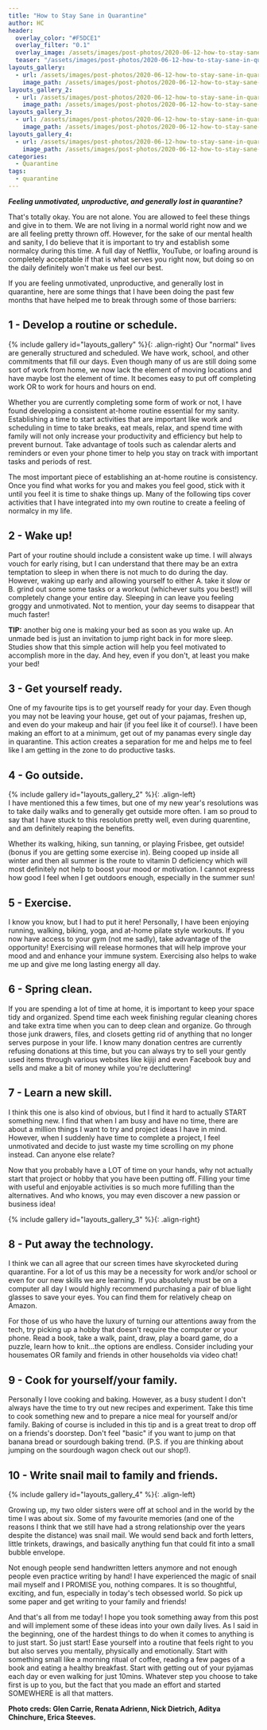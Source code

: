 ```yaml
---
title: "How to Stay Sane in Quarantine"
author: HC
header:
  overlay_color: "#F5DCE1"
  overlay_filter: "0.1"
  overlay_image: /assets/images/post-photos/2020-06-12-how-to-stay-sane-in-quarantine/stay home.png
  teaser: "/assets/images/post-photos/2020-06-12-how-to-stay-sane-in-quarantine/stay home.png"
layouts_gallery:
  - url: /assets/images/post-photos/2020-06-12-how-to-stay-sane-in-quarantine/journal.png
    image_path: /assets/images/post-photos/2020-06-12-how-to-stay-sane-in-quarantine/journal small.png
layouts_gallery_2:
  - url: /assets/images/post-photos/2020-06-12-how-to-stay-sane-in-quarantine/hike.jpg
    image_path: /assets/images/post-photos/2020-06-12-how-to-stay-sane-in-quarantine/hike small.jpg
layouts_gallery_3:
  - url: /assets/images/post-photos/2020-06-12-how-to-stay-sane-in-quarantine/laptop and camera.jpg
    image_path: /assets/images/post-photos/2020-06-12-how-to-stay-sane-in-quarantine/laptop and camera small.jpg
layouts_gallery_4:
  - url: /assets/images/post-photos/2020-06-12-how-to-stay-sane-in-quarantine/envelope.jpg
    image_path: /assets/images/post-photos/2020-06-12-how-to-stay-sane-in-quarantine/envelope small.jpg
categories:
  - Quarantine
tags:
  - quarantine
---
```


***Feeling unmotivated, unproductive, and generally lost in quarantine?***


That's totally okay. You are not alone. You are allowed to feel these things and give in to them. We are not living in a normal world right now and we are all feeling pretty thrown off. However, for the sake of our mental health and sanity, I do believe that it is important to try and establish some normalcy during this time. A full day of Netflix, YouTube, or loafing around is completely acceptable if that is what serves you right now, but doing so on the daily definitely won't make us feel our best. 

If you are feeling unmotivated, unproductive, and generally lost in quarantine, here are some things that I have been doing the past few months that have helped me to break through some of those barriers:

## 1 - Develop a routine or schedule.
{% include gallery id="layouts_gallery" %}{: .align-right}
Our "normal" lives are generally structured and scheduled. We have work, school, and other commitments that fill our days. Even though many of us are still doing some sort of work from home, we now lack the element of moving locations and have maybe lost the element of time. It becomes easy to put off completing work OR to work for hours and hours on end.

Whether you are currently completing some form of work or not, I have found developing a consistent at-home routine essential for my sanity. Establishing a time to start activities that are important like work and scheduling in time to take breaks, eat meals, relax, and spend time with family will not only increase your productivity and efficiency but help to prevent burnout. Take advantage of tools such as calendar alerts and reminders or even your phone timer to help you stay on track with important tasks and periods of rest.

The most important piece of establishing an at-home routine is consistency. Once you find what works for you and makes you feel good, stick with it until you feel it is time to shake things up. Many of the following tips cover activities that I have integrated into my own routine to create a feeling of normalcy in my life.

## 2 - Wake up!
Part of your routine should include a consistent wake up time. I will always vouch for early rising, but I can understand that there may be an extra temptation to sleep in when there is not much to do during the day. However, waking up early and allowing yourself to either A. take it slow or B. grind out some some tasks or a workout (whichever suits you best!) will completely change your entire day. Sleeping in can leave you feeling groggy and unmotivated. Not to mention, your day seems to disappear that much faster!

**TIP:** another big one is making your bed as soon as you wake up. An unmade bed is just an invitation to jump right back in for more sleep. Studies show that this simple action will help you feel motivated to accomplish more in the day. And hey, even if you don't, at least you make your bed!

## 3 - Get yourself ready.
One of my favourite tips is to get yourself ready for your day. Even though you may not be leaving your house, get out of your pajamas, freshen up, and even do your makeup and hair (if you feel like it of course!). I have been making an effort to at a minimum, get out of my panamas every single day in quarantine. This action creates a separation for me and helps me to feel like I am getting in the zone to do productive tasks.

## 4 - Go outside.
{% include gallery id="layouts_gallery_2" %}{: .align-left}
<br>
I have mentioned this a few times, but one of my new year's resolutions was to take daily walks and to generally get outside more often. I am so proud to say that I have stuck to this resolution pretty well, even during quarentine, and am definitely reaping the benefits.

Whether its walking, hiking, sun tanning, or playing Frisbee, get outside! (bonus if you are getting some exercise in). Being cooped up inside all winter and then all summer is the route to vitamin D deficiency which will most definitely not help to boost your mood or motivation. I cannot express how good I feel when I get outdoors enough, especially in the summer sun!

## 5 - Exercise.
I know you know, but I had to put it here! Personally, I have been enjoying running, walking, biking, yoga, and at-home pilate style workouts. If you now have access to your gym (not me sadly), take advantage of the opportunity! Exercising will release hormones that will help improve your mood and and enhance your immune system. Exercising also helps to wake me up and give me long lasting energy all day.

## 6 - Spring clean.
If you are spending a lot of time at home, it is important to keep your space tidy and organized. Spend time each week finishing regular cleaning chores and take extra time when you can to deep clean and organize. Go through those junk drawers, files, and closets getting rid of anything that no longer serves purpose in your life. I know many donation centres are currently refusing donations at this time, but you can always try to sell your gently used items through various websites like kijiji and even Facebook buy and sells and make a bit of money while you're decluttering! 


## 7 - Learn a new skill.
I think this one is also kind of obvious, but I find it hard to actually START something new. I find that when I am busy and have no time, there are about a million things I want to try and project ideas I have in mind. However, when I suddenly have time to complete a project, I feel unmotivated and decide to just waste my time scrolling on my phone instead. Can anyone else relate?

Now that you probably have a LOT of time on your hands, why not actually start that project or hobby that you have been putting off. Filling your time with useful and enjoyable activities is so much more fufilling than the alternatives. And who knows, you may even discover a new passion or business idea! 

{% include gallery id="layouts_gallery_3" %}{: .align-right}

## 8 - Put away the technology.
I think we can all agree that our screen times have skyrocketed during quarantine. For a lot of us this may be a necessity for work and/or school or even for our new skills we are learning. If you absolutely must be on a computer all day I would highly recommend purchasing a pair of blue light glasses to save your eyes. You can find them for relatively cheap on Amazon. 

For those of us who have the luxury of turning our attentions away from the tech, try picking up a hobby that doesn't require the computer or your phone. Read a book, take a walk, paint, draw, play a board game, do a puzzle, learn how to knit...the options are endless. Consider including your housemates OR family and friends in other households via video chat! 

## 9 - Cook for yourself/your family.
Personally I love cooking and baking. However, as a busy student I don't always have the time to try out new recipes and experiment. Take this time to cook something new and to prepare a nice meal for yourself and/or family. Baking of course is included in this tip and is a great treat to drop off on a friends's doorstep. Don't feel "basic" if you want to jump on that banana bread or sourdough baking trend. (P.S. if you are thinking about jumping on the sourdough wagon check out our shop!). 

## 10 - Write snail mail to family and friends.
{% include gallery id="layouts_gallery_4" %}{: .align-left}

Growing up, my two older sisters were off at school and in the world by the time I was about six. Some of my favourite memories (and one of the reasons I think that we still have  had a strong relationship over the years despite the distance) was snail mail. We would send back and forth letters, little trinkets, drawings, and basically anything fun that could fit into a small bubble envelope.

Not enough people send handwritten letters anymore and not enough people even practice writing by hand! I have experienced the magic of snail mail myself and I PROMISE you, nothing compares. It is so thoughtful, exciting, and fun, especially in today's tech obsessed world. So pick up some paper and get writing to your family and friends!

And that's all from me today! I hope you took something away from this post and will implement some of these ideas into your own daily lives. As I said in the beginning, one of the hardest things to do when it comes to anything is to just start. So just start! Ease yourself into a routine that feels right to you but also serves you mentally, physically and emotionally. Start with something small like a morning ritual of coffee, reading a few pages of a book and eating a healthy breakfast. Start with getting out of your pyjamas each day or even walking for just 10mins. Whatever step you choose to take first is up to you, but the fact that you made an effort and started SOMEWHERE is all that matters.


**Photo creds: Glen Carrie, Renata Adrienn, Nick Dietrich, Aditya Chinchure, Erica Steeves.**
